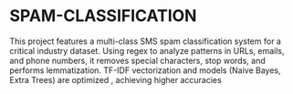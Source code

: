 # SPAM-CLASSIFICATION
This project features a multi-class SMS spam classification system for a critical industry dataset. Using regex to analyze patterns in URLs, emails, and phone numbers, it removes special characters, stop words, and performs lemmatization. TF-IDF vectorization and models (Naive Bayes, Extra Trees) are optimized , achieving higher accuracies
